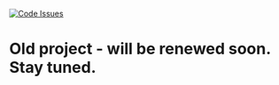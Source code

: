 [![Code Issues](https://www.quantifiedcode.com/api/v1/project/f2e27cfdf7eb4560a46c95e0b45ae0cb/badge.svg)](https://www.quantifiedcode.com/app/project/f2e27cfdf7eb4560a46c95e0b45ae0cb)
# Old project - will be renewed soon. Stay tuned.
